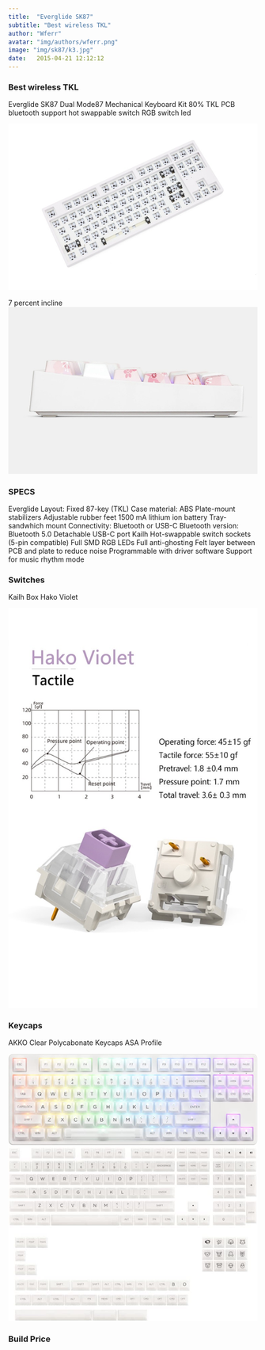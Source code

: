 ```yaml
---
title:  "Everglide SK87"
subtitle: "Best wireless TKL"
author: "Wferr"
avatar: "img/authors/wferr.png"
image: "img/sk87/k3.jpg"
date:   2015-04-21 12:12:12
---
```


### Best wireless TKL
Everglide SK87 Dual Mode87 Mechanical Keyboard Kit 80% TKL PCB bluetooth support hot swappable switch RGB switch led

 <img src="./img/sk87/1.jpg">

 7 percent incline
 <img src="./img/sk87/2.jpg">

### SPECS
Everglide
Layout: Fixed 87-key (TKL)
Case material: ABS
Plate-mount stabilizers
Adjustable rubber feet
1500 mA lithium ion battery
Tray-sandwhich mount
Connectivity: Bluetooth or USB-C
Bluetooth version: Bluetooth 5.0
Detachable USB-C port
Kailh Hot-swappable switch sockets (5-pin compatible)
Full SMD RGB LEDs
Full anti-ghosting
Felt layer between PCB and plate to reduce noise
Programmable with driver software
Support for music rhythm mode

### Switches
Kailh Box Hako Violet

 <img src="./img/sk87/3.jpg">


 ### Keycaps
 AKKO Clear Polycabonate Keycaps
 ASA Profile
 
 <img src="./img/sk87/4.jpg">

 <img src="./img/sk87/5.jpg">

 ### Build Price